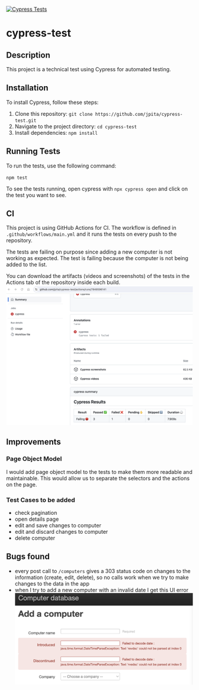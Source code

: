 [![Cypress Tests](https://github.com/jpita/cypress-test/actions/workflows/main.yml/badge.svg)](https://github.com/jpita/cypress-test/actions/workflows/main.yml)

# cypress-test

## Description

This project is a technical test using Cypress for automated testing.

## Installation

To install Cypress, follow these steps:

1. Clone this repository: `git clone https://github.com/jpita/cypress-test.git`
2. Navigate to the project directory: `cd cypress-test`
3. Install dependencies: `npm install`

## Running Tests

To run the tests, use the following command:

`npm test`

To see the tests running, open cypress with `npx cypress open` and click on the test you want to see.

## CI

This project is using GitHub Actions for CI. The workflow is defined in `.github/workflows/main.yml` and it runs the tests on every push to the repository.

The tests are failing on purpose since adding a new computer is not working as expected. The test is failing because the computer is not being added to the list.

You can download the artifacts (videos and screenshots) of the tests in the Actions tab of the repository inside each build.
![artifacts screenshot](artifacts.png?raw=true)

## Improvements

### Page Object Model

I would add page object model to the tests to make them more readable and maintainable. This would allow us to separate the selectors and the actions on the page.

### Test Cases to be added

- check pagination
- open details page
- edit and save changes to computer
- edit and discard changes to computer
- delete computer

## Bugs found

- every post call to `/computers` gives a 303 status code on changes to the information (create, edit, delete), so no calls work when we try to make changes to the data in the app
- when I try to add a new computer with an invalid date I get this UI error
  ![error screenshot](UI-errors.png?raw=true)
